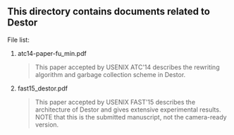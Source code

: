 This directory contains documents related to Destor
---------------------------------------------------
File list:

1. atc14-paper-fu_min.pdf

    > This paper accepted by USENIX ATC'14 describes the rewriting algorithm and garbage collection scheme in Destor.

2. fast15_destor.pdf

    > This paper accepted by USENIX FAST'15 describes the architecture of Destor and gives extensive experimental results.
    > NOTE that this is the submitted manuscript, not the camera-ready version.
